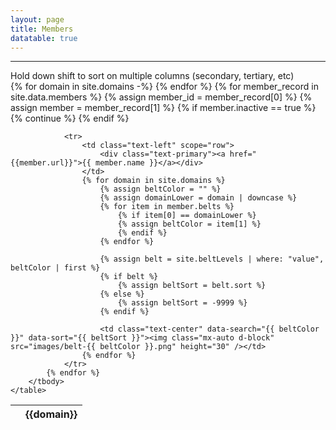 ```yaml
---
layout: page
title: Members
datatable: true
---
```


<hr/>
<span class="text-info">Hold down shift to sort on multiple columns (secondary, tertiary, etc)</span>
<div>
    <table id="members-table" class="table table-bordered table-hover table-active display" data-page-length='25'>
        <thead>
            <tr>
                <th class="text-center" scope="col"></th>
                {% for domain in site.domains -%}
                <th class="text-center" scope="col">{{domain}}</th>
                {% endfor %}
            </tr>
        </thead>
        <tbody>
            {% for member_record in site.data.members %}
                {% assign member_id = member_record[0] %}
                {% assign member = member_record[1] %}
                {% if member.inactive == true %}
                    {% continue %}
                {% endif %}

                <tr>
                    <td class="text-left" scope="row">
                        <div class="text-primary"><a href="{{member.url}}">{{ member.name }}</a></div>
                    </td>
                    {% for domain in site.domains %}
                        {% assign beltColor = "" %}
                        {% assign domainLower = domain | downcase %}
                        {% for item in member.belts %}
                            {% if item[0] == domainLower %}
                            {% assign beltColor = item[1] %}
                            {% endif %}
                        {% endfor %}
                        
                        {% assign belt = site.beltLevels | where: "value", beltColor | first %}
                        {% if belt %}
                            {% assign beltSort = belt.sort %}
                        {% else %}
                            {% assign beltSort = -9999 %}
                        {% endif %}

                        <td class="text-center" data-search="{{ beltColor }}" data-sort="{{ beltSort }}"><img class="mx-auto d-block" src="images/belt-{{ beltColor }}.png" height="30" /></td>
                    {% endfor %}
                </tr>
            {% endfor %}
        </tbody>
    </table>
</div>

<script>
    $(document).ready(function() {
        $('#members-table').DataTable({
        });
    } );
</script>
